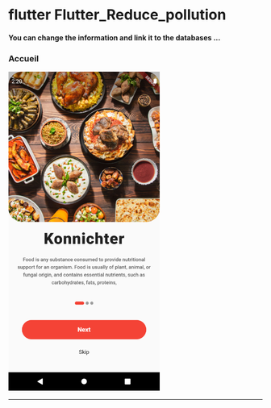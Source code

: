 <h1> flutter Flutter_Reduce_pollution </h1> <h4> You can change the information and link it to the databases ...</h4>

<h3>Accueil</h3>


<img src="https://github.com/abenkoula71/flutter-inter-app-food/blob/main/Screenshot_1643405642.png" width="300" /> <hr>
